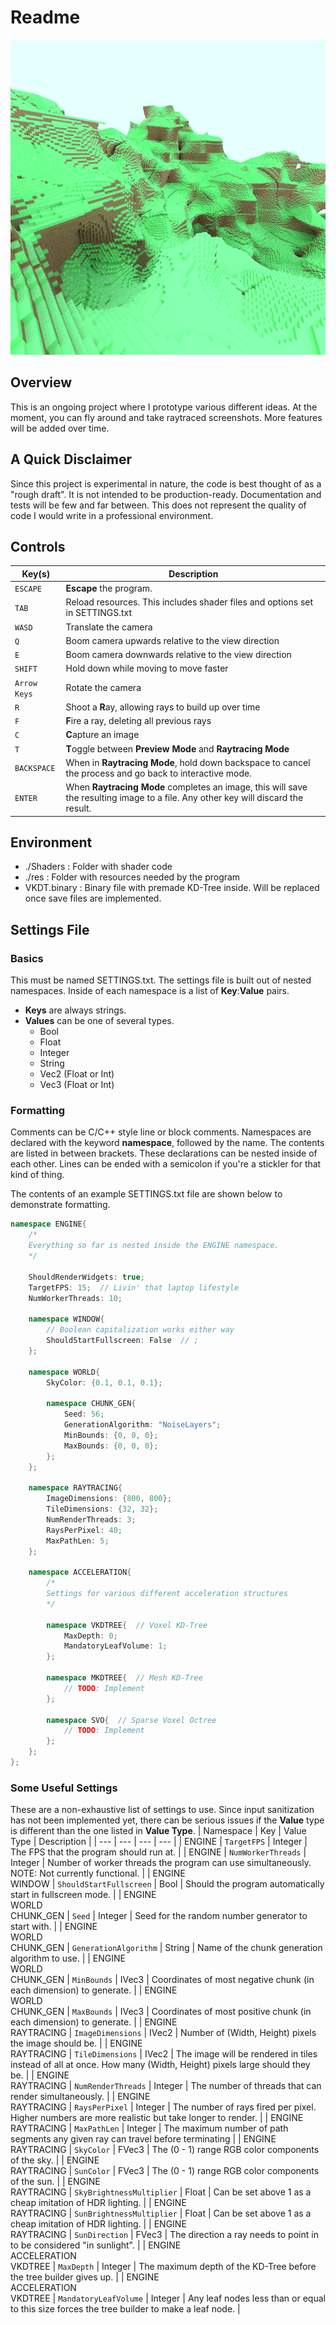 # Readme
![Image of a sample raytracer output](Images/RaytracedLandscape.png)

## Overview
This is an ongoing project where I prototype various different ideas. At the moment, you can fly around and take raytraced screenshots. More features will be added over time.

## A Quick Disclaimer
Since this project is experimental in nature, the code is best thought of as a "rough draft". It is not intended to be production-ready. Documentation and tests will be few and far between. This does not represent the quality of code I would write in a professional environment.

## Controls
| Key(s) | Description |
| --- | --- |
| `ESCAPE` | **Escape** the program. |
| `TAB` | Reload resources. This includes shader files and options set in SETTINGS.txt |
| `WASD` | Translate the camera |
| `Q` | Boom camera upwards relative to the view direction |
| `E` | Boom camera downwards relative to the view direction |
| `SHIFT` | Hold down while moving to move faster|
| `Arrow Keys` | Rotate the camera |
| `R` | Shoot a **R**ay, allowing rays to build up over time|
| `F` | **F**ire a ray, deleting all previous rays|
| `C` | **C**apture an image|
| `T` | **T**oggle between **Preview Mode** and **Raytracing Mode**|
| `BACKSPACE` | When in **Raytracing Mode**, hold down backspace to cancel the process and go back to interactive mode.|
| `ENTER` | When **Raytracing Mode** completes an image, this will save the resulting image to a file. Any other key will discard the result.|

## Environment
- ./Shaders : Folder with shader code
- ./res : Folder with resources needed by the program
- VKDT.binary : Binary file with premade KD-Tree inside. Will be replaced once save files are implemented.

## Settings File
### Basics
This must be named SETTINGS.txt. The settings file is built out of nested namespaces. Inside of each namespace is a 
list of **Key**:**Value** pairs. 
- **Keys** are always strings. 
- **Values** can be one of several types.
  - Bool
  - Float
  - Integer
  - String
  - Vec2 (Float or Int)
  - Vec3 (Float or Int)

### Formatting
Comments can be C/C++ style line or block comments.
Namespaces are declared with the keyword **namespace**, followed by the name. The contents are listed in between brackets. These declarations can be nested inside of each other. Lines can be ended with a semicolon if you're a stickler for that kind of thing.

The contents of an example SETTINGS.txt file are shown below to demonstrate formatting.
```c++
namespace ENGINE{
	/*
	Everything so far is nested inside the ENGINE namespace.
	*/

	ShouldRenderWidgets: true;
	TargetFPS: 15;  // Livin' that laptop lifestyle
	NumWorkerThreads: 10;

	namespace WINDOW{
		// Boolean capitalization works either way
		ShouldStartFullscreen: False  // ;
	};

	namespace WORLD{
		SkyColor: {0.1, 0.1, 0.1};

		namespace CHUNK_GEN{
			Seed: 56;
			GenerationAlgorithm: "NoiseLayers";
			MinBounds: {0, 0, 0};
			MaxBounds: {0, 0, 0};
		};
	};

	namespace RAYTRACING{
		ImageDimensions: {800, 800};
		TileDimensions: {32, 32};
		NumRenderThreads: 3;
		RaysPerPixel: 40;
		MaxPathLen: 5;
	};

	namespace ACCELERATION{
		/*
		Settings for various different acceleration structures
		*/

		namespace VKDTREE{  // Voxel KD-Tree
			MaxDepth: 0;
			MandatoryLeafVolume: 1;
		};

		namespace MKDTREE{  // Mesh KD-Tree
			// TODO: Implement
		};

		namespace SVO{  // Sparse Voxel Octree
			// TODO: Implement
		};
	};
};
```

### Some Useful Settings
These are a non-exhaustive list of settings to use. Since input sanitization has not been implemented yet, there can be serious issues if the **Value** type is different than the one listed in **Value Type**. 
| Namespace | Key | Value Type | Description |
| --- | --- | --- | --- |
| ENGINE | `TargetFPS` | Integer | The FPS that the program should run at. |
| ENGINE | `NumWorkerThreads` | Integer | Number of worker threads the program can use simultaneously. NOTE: Not currently functional. |
| ENGINE<br>WINDOW | `ShouldStartFullscreen` | Bool | Should the program automatically start in fullscreen mode. |
| ENGINE<br>WORLD<br>CHUNK_GEN | `Seed` | Integer | Seed for the random number generator to start with. |
| ENGINE<br>WORLD<br>CHUNK_GEN | `GenerationAlgorithm` | String | Name of the chunk generation algorithm to use. |
| ENGINE<br>WORLD<br>CHUNK_GEN | `MinBounds` | IVec3 | Coordinates of most negative chunk (in each dimension) to generate. |
| ENGINE<br>WORLD<br>CHUNK_GEN | `MaxBounds` | IVec3 | Coordinates of most positive chunk (in each dimension) to generate. |
| ENGINE<br>RAYTRACING | `ImageDimensions` | IVec2 | Number of (Width, Height) pixels the image should be. |
| ENGINE<br>RAYTRACING | `TileDimensions` | IVec2 | The image will be rendered in tiles instead of all at once. How many (Width, Height) pixels large should they be. |
| ENGINE<br>RAYTRACING | `NumRenderThreads` | Integer | The number of threads that can render simultaneously. |
| ENGINE<br>RAYTRACING | `RaysPerPixel` | Integer | The number of rays fired per pixel. Higher numbers are more realistic but take longer to render. |
| ENGINE<br>RAYTRACING | `MaxPathLen` | Integer | The maximum number of path segments any given ray can travel before terminating |
| ENGINE<br>RAYTRACING | `SkyColor` | FVec3 | The (0 - 1) range RGB color components of the sky. |
| ENGINE<br>RAYTRACING | `SunColor` | FVec3 | The (0 - 1) range RGB color components of the sun. |
| ENGINE<br>RAYTRACING | `SkyBrightnessMultiplier` | Float | Can be set above 1 as a cheap imitation of HDR lighting. |
| ENGINE<br>RAYTRACING | `SunBrightnessMultiplier` | Float | Can be set above 1 as a cheap imitation of HDR lighting. |
| ENGINE<br>RAYTRACING | `SunDirection` | FVec3 | The direction a ray needs to point in to be considered "in sunlight". |
| ENGINE<br>ACCELERATION<br>VKDTREE | `MaxDepth` | Integer | The maximum depth of the KD-Tree before the tree builder gives up. |
| ENGINE<br>ACCELERATION<br>VKDTREE | `MandatoryLeafVolume` | Integer | Any leaf nodes less than or equal to this size forces the tree builder to make a leaf node. |
